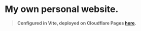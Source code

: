 # My own personal website.

> **Configured in Vite, deployed on Cloudflare Pages [here](https://harshiyer.me).**
